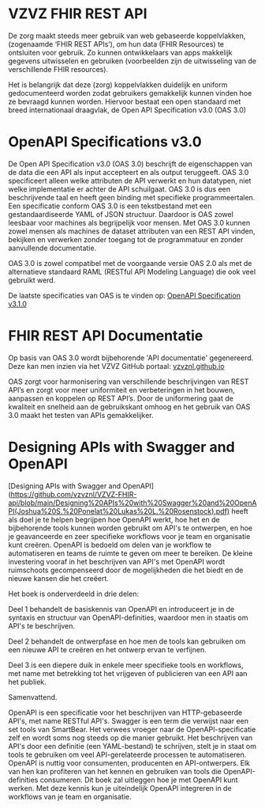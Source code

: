 # VZVZ FHIR REST API

De zorg maakt steeds meer gebruik van web gebaseerde koppelvlakken, (zogenaamde ‘FHIR REST APIs’), om hun data (FHIR Resources) te ontsluiten voor gebruik. Zo kunnen ontwikkelaars van apps makkelijk gegevens uitwisselen en gebruiken (voorbeelden zijn de uitwisseling van de verschillende FHIR resources).

Het is belangrijk dat deze (zorg) koppelvlakken duidelijk en uniform gedocumenteerd worden zodat gebruikers gemakkelijk kunnen vinden hoe ze bevraagd kunnen worden. 
Hiervoor bestaat een open standaard met breed internationaal draagvlak, de Open API Specification v3.0 (OAS 3.0)

# OpenAPI Specifications v3.0

De Open API Specification v3.0 (OAS 3.0) beschrijft de eigenschappen van de data die een API als input accepteert en als output teruggeeft. OAS 3.0 specificeert alleen welke attributen de API verwerkt en hun datatypen, niet welke implementatie er achter de API schuilgaat. OAS 3.0 is dus een beschrijvende taal en heeft geen binding met specifieke programmeertalen. Een specificatie conform OAS 3.0 is een tekstbestand met een gestandaardiseerde YAML of JSON structuur. Daardoor is OAS zowel leesbaar voor machines als begrijpelijk voor mensen. Met OAS 3.0 kunnen zowel mensen als machines de dataset attributen van een REST API vinden, bekijken en verwerken zonder toegang tot de programmatuur en zonder aanvullende documentatie.

OAS 3.0 is zowel compatibel met de voorgaande versie OAS 2.0 als met de alternatieve standaard RAML (RESTful API Modeling Language) die ook veel gebruikt werd.

De laatste specificaties van OAS is te vinden op: [OpenAPI Specification v3.1.0](https://spec.openapis.org/oas/latest.html)

# FHIR REST API Documentatie

Op basis van OAS 3.0 wordt bijbehorende 'API documentatie' gegenereerd. Deze kan men inzien via het VZVZ GitHub portaal: [vzvznl.github.io](https://vzvznl.github.io/VZVZ-FHIR-api/)

OAS zorgt voor harmonisering van verschillende beschrijvingen van REST API’s en zorgt voor meer uniformiteit en verbeteringen in het bouwen, aanpassen en koppelen op REST API’s. Door de uniformering gaat de kwaliteit en snelheid aan de gebruikskant omhoog en het gebruik van OAS 3.0 maakt het testen van APIs gemakkelijker.

# Designing APIs with Swagger and OpenAPI

[Designing APIs with Swagger and OpenAPI] (https://github.com/vzvznl/VZVZ-FHIR-api/blob/main/Designing%20APIs%20with%20Swagger%20and%20OpenAPI(Joshua%20S.%20Ponelat%20Lukas%20L.%20Rosenstock).pdf) heeft als doel je te helpen begrijpen hoe OpenAPI werkt, hoe het en de bijbehorende tools kunnen worden gebruikt om API's te ontwerpen, en hoe je geavanceerde en zeer specifieke workflows voor je team en organisatie kunt creëren. OpenAPI is bedoeld om delen van je workflow te automatiseren en teams de ruimte te geven om meer te bereiken. De kleine investering vooraf in het beschrijven van API's met OpenAPI wordt ruimschoots gecompenseerd door de mogelijkheden die het biedt en de nieuwe kansen die het creëert.

Het boek is onderverdeeld in drie delen:

Deel 1 behandelt de basiskennis van OpenAPI en introduceert je in de syntaxis en structuur van OpenAPI-definities, waardoor men in staatis om API's te beschrijven. 

Deel 2 behandelt de ontwerpfase en hoe men de tools kan gebruiken om een nieuwe API te creëren en het ontwerp ervan te verfijnen. 

Deel 3 is een diepere duik in enkele meer specifieke tools en workflows, met name met betrekking tot het vrijgeven of publicieren van een API aan het publiek.

Samenvattend.

OpenAPI is een specificatie voor het beschrijven van HTTP-gebaseerde API's, met name RESTful API's.
Swagger is een term die verwijst naar een set tools van SmartBear. Het verwees vroeger naar de OpenAPI-specificatie zelf en wordt soms nog steeds op die manier gebruikt.
Het beschrijven van API's door een definitie (een YAML-bestand) te schrijven, stelt je in staat om tools te gebruiken om veel API-gerelateerde processen te automatiseren.
OpenAPI is nuttig voor consumenten, producenten en API-ontwerpers. Elk van hen kan profiteren van het kennen en gebruiken van tools die OpenAPI-definities consumeren.
Dit boek zal uitleggen hoe je met OpenAPI kunt werken. Met deze kennis kun je uiteindelijk OpenAPI integreren in de workflows van je team en organisatie.
